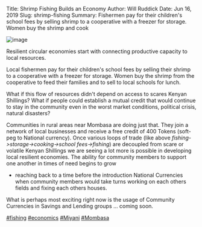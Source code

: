 Title: Shrimp Fishing Builds an Economy
Author: Will Ruddick
Date: Jun 16, 2019
Slug: shrimp-fishing
Summary: Fishermen pay for their children's school fees by selling shrimp to a cooperative with a freezer for storage. Women buy the shrimp and cook

![image](images/blog/shrimp-fishing1.webp)

Resilient circular economies start with connecting productive capacity
to local resources.

Local fishermen pay for their children's school fees by selling their
shrimp to a cooperative with a freezer for storage. Women buy the shrimp
from the cooperative to feed their families and to sell to local schools
for lunch.

What if this flow of resources didn't depend on access to scares Kenyan
Shillings? What if people could establish a mutual credit that would
continue to stay in the community even in the worst market conditions,
political crisis, natural disasters?

Communities in rural areas near Mombasa are doing just that. They join a
network of local businesses and receive a free credit of 400 Tokens
(soft-peg to National currency). Once various loops of trade (like above
_fishing->storage->cooking->school fees->fishing_) are decoupled
from scare or volatile Kenyan Shillings we are seeing a lot more is
possible in developing local resilient economies. The ability for
community members to support one another in times of need begins to grow

- reaching back to a time before the introduction National Currencies
  when community members would take turns working on each others fields
  and fixing each others houses.

What is perhaps most exciting right now is the usage of Community
Currencies in Savings and Lending groups ... coming soon.

[#fishing](https://www.grassrootseconomics.org/blog/hashtags/fishing)
[#economics](https://www.grassrootseconomics.org/blog/hashtags/economics)
[#Miyani](https://www.grassrootseconomics.org/blog/hashtags/Miyani)
[#Mombasa](https://www.grassrootseconomics.org/blog/hashtags/Mombasa)
